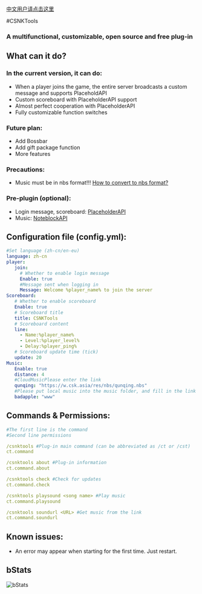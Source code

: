 [中文用户请点击这里](README.md)

#CSNKTools
### A multifunctional, customizable, open source and free plug-in
## What can it do?
### In the current version, it can do:
- When a player joins the game, the entire server broadcasts a custom message and supports PlaceholdAPI
- Custom scoreboard with PlaceholderAPI support
- Almost perfect cooperation with PlaceholderAPI
- Fully customizable function switches

### Future plan:
- Add Bossbar
- Add gift package function
- More features

### Precautions:
- Music must be in nbs format!!! [How to convert to nbs format?](nbs_EN.md)

### Pre-plugin (optional):

- Login message, scoreboard: [PlaceholderAPI](https://www.spigotmc.org/resources/placeholderapi.6245/)
- Music: [NoteblockAPI](https://www.spigotmc.org/resources/noteblockapi.19287/)

## Configuration file (config.yml):
```yaml
#Set language (zh-cn/en-eu)
language: zh-cn
player:
   join:
     # Whether to enable login message
     Enable: true
     #Message sent when logging in
     Message: Welcome %player_name% to join the server
Scoreboard:
   # Whether to enable scoreboard
   Enable: true
   # Scoreboard title
   title: CSNKTools
   # Scoreboard content
   line:
     - Name:%player_name%
     - Level:%player_level%
     - Delay:%player_ping%
   # Scoreboard update time (tick)
   update: 20
Music:
   Enable: true
   distance: 4
   #CloudMusicPlease enter the link
   qunqing: "https://w.csk.asia/res/nbs/qunqing.nbs"
   #Please put local music into the music folder, and fill in the link as www
   badapple: "www"
```
## Commands & Permissions:
```yaml
#The first line is the command
#Second line permissions

/csnktools #Plug-in main command (can be abbreviated as /ct or /cst)
ct.command

/csnktools about #Plug-in information
ct.command.about

/csnktools check #Check for updates
ct.command.check

/csnktools playsound <song name> #Play music
ct.command.playsound

/csnktools soundurl <URL> #Get music from the link
ct.command.soundurl
```
## Known issues:
- An error may appear when starting for the first time. Just restart.
## bStats
![bStats](https://bstats.org/signatures/bukkit/CSNKTools.svg "bStats")